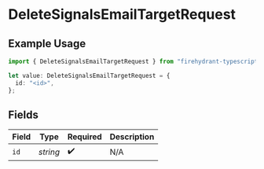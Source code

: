 # DeleteSignalsEmailTargetRequest

## Example Usage

```typescript
import { DeleteSignalsEmailTargetRequest } from "firehydrant-typescript-sdk/models/operations";

let value: DeleteSignalsEmailTargetRequest = {
  id: "<id>",
};
```

## Fields

| Field              | Type               | Required           | Description        |
| ------------------ | ------------------ | ------------------ | ------------------ |
| `id`               | *string*           | :heavy_check_mark: | N/A                |